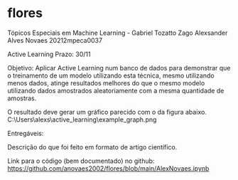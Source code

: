 # flores

Tópicos Especiais em Machine Learning - Gabriel Tozatto Zago Alexsander Alves Novaes 20212mpeca0037

Active Learning Prazo: 30/11

Objetivo: Aplicar Active Learning num banco de dados para demonstrar que o treinamento de um modelo utilizando esta técnica, mesmo utilizando menos dados, atinge resultados melhores do que o mesmo modelo utilizando dados amostrados aleatoriamente com a mesma quantidade de amostras.

O resultado deve gerar um gráfico parecido com o da figura abaixo. C:\Users\alexs\active_learning\example_graph.png

Entregáveis:

Descrição do que foi feito em formato de artigo científico. 

Link para o código (bem documentado) no github:
https://github.com/anovaes2002/flores/blob/main/AlexNovaes.ipynb
